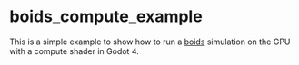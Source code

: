 # boids_compute_example
This is a simple example to show how to run a [boids](https://en.wikipedia.org/wiki/Boids) simulation on the GPU with a compute shader in Godot 4.
